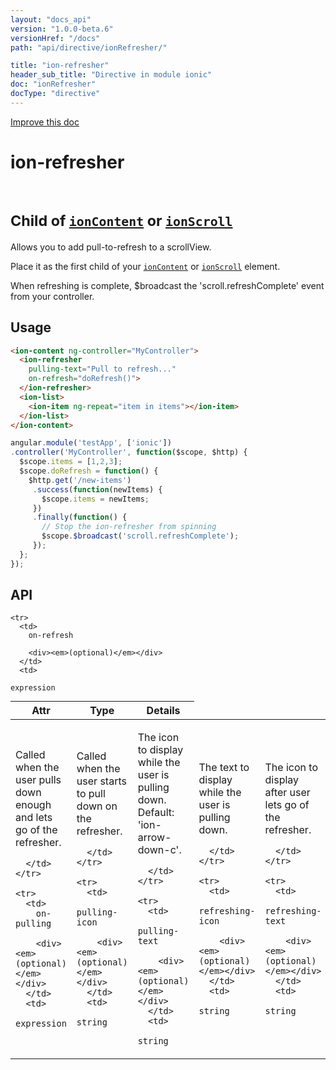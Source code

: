 ```yaml
---
layout: "docs_api"
version: "1.0.0-beta.6"
versionHref: "/docs"
path: "api/directive/ionRefresher/"

title: "ion-refresher"
header_sub_title: "Directive in module ionic"
doc: "ionRefresher"
docType: "directive"
---
```


<div class="improve-docs">
  <a href='http://github.com/driftyco/ionic/edit/master/js/angular/directive/refresher.js#L2'>
    Improve this doc
  </a>
</div>




<h1 class="api-title">

  ion-refresher


<br />
<small>
  Child of <a href="/docs/api/directive/ionContent/"><code>ionContent</code></a> or <a href="/docs/api/directive/ionScroll/"><code>ionScroll</code></a>
</small>


</h1>





Allows you to add pull-to-refresh to a scrollView.

Place it as the first child of your <a href="/docs/api/directive/ionContent/"><code>ionContent</code></a> or
<a href="/docs/api/directive/ionScroll/"><code>ionScroll</code></a> element.

When refreshing is complete, $broadcast the 'scroll.refreshComplete' event
from your controller.








  
<h2 id="usage">Usage</h2>
  
```html
<ion-content ng-controller="MyController">
  <ion-refresher
    pulling-text="Pull to refresh..."
    on-refresh="doRefresh()">
  </ion-refresher>
  <ion-list>
    <ion-item ng-repeat="item in items"></ion-item>
  </ion-list>
</ion-content>
```
```js
angular.module('testApp', ['ionic'])
.controller('MyController', function($scope, $http) {
  $scope.items = [1,2,3];
  $scope.doRefresh = function() {
    $http.get('/new-items')
     .success(function(newItems) {
       $scope.items = newItems;
     })
     .finally(function() {
       // Stop the ion-refresher from spinning
       $scope.$broadcast('scroll.refreshComplete');
     });
  };
});
```
  
  
<h2 id="api" style="clear:both;">API</h2>

<table class="table" style="margin:0;">
  <thead>
    <tr>
      <th>Attr</th>
      <th>Type</th>
      <th>Details</th>
    </tr>
  </thead>
  <tbody>
    
    <tr>
      <td>
        on-refresh
        
        <div><em>(optional)</em></div>
      </td>
      <td>
        
  <code>expression</code>
      </td>
      <td>
        <p>Called when the user pulls down enough and lets go
of the refresher.</p>

        
      </td>
    </tr>
    
    <tr>
      <td>
        on-pulling
        
        <div><em>(optional)</em></div>
      </td>
      <td>
        
  <code>expression</code>
      </td>
      <td>
        <p>Called when the user starts to pull down
on the refresher.</p>

        
      </td>
    </tr>
    
    <tr>
      <td>
        pulling-icon
        
        <div><em>(optional)</em></div>
      </td>
      <td>
        
  <code>string</code>
      </td>
      <td>
        <p>The icon to display while the user is pulling down.
Default: &#39;ion-arrow-down-c&#39;.</p>

        
      </td>
    </tr>
    
    <tr>
      <td>
        pulling-text
        
        <div><em>(optional)</em></div>
      </td>
      <td>
        
  <code>string</code>
      </td>
      <td>
        <p>The text to display while the user is pulling down.</p>

        
      </td>
    </tr>
    
    <tr>
      <td>
        refreshing-icon
        
        <div><em>(optional)</em></div>
      </td>
      <td>
        
  <code>string</code>
      </td>
      <td>
        <p>The icon to display after user lets go of the
refresher.</p>

        
      </td>
    </tr>
    
    <tr>
      <td>
        refreshing-text
        
        <div><em>(optional)</em></div>
      </td>
      <td>
        
  <code>string</code>
      </td>
      <td>
        <p>The text to display after the user lets go of
the refresher.</p>

        
      </td>
    </tr>
    
  </tbody>
</table>

  

  





